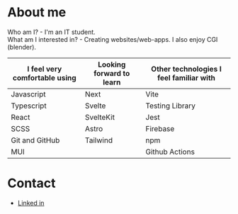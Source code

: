 # About me

Who am I? - I'm an IT student.                                                                                                                                        
What am I interested in? - Creating websites/web-apps. I also enjoy CGI (blender).

| I feel very comfortable using | Looking forward to learn | Other technologies I feel familiar with |
| ------ | ---------- | ------------ |
| Javascript | Next | Vite |
| Typescript | Svelte | Testing Library   |
| React | SvelteKit | Jest |  
| SCSS | Astro | Firebase |
| Git and GitHub | Tailwind | npm |
| MUI | | Github Actions |

# Contact
- [Linked in](https://www.linkedin.com/in/aleksander-golus-844599220/)
